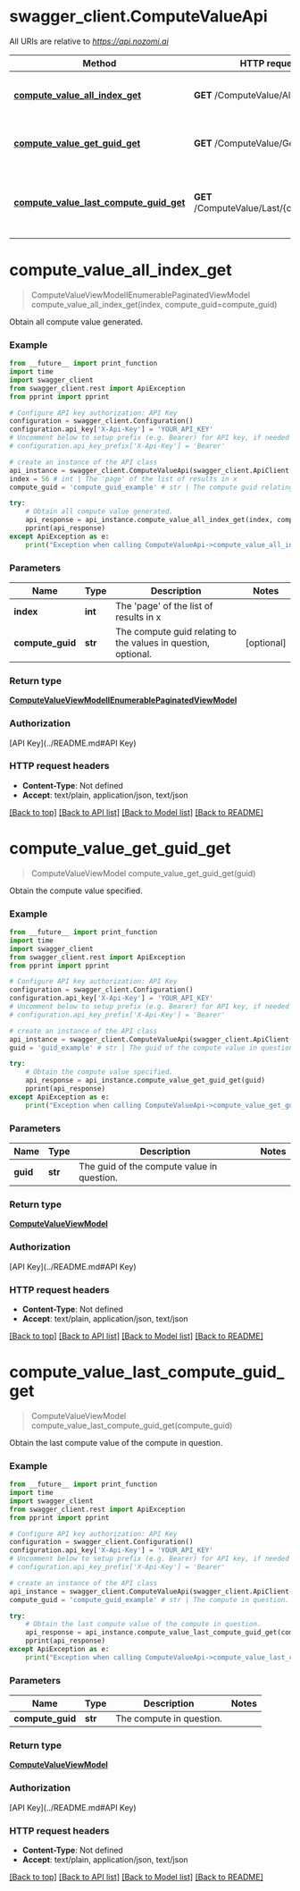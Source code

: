 # swagger_client.ComputeValueApi

All URIs are relative to *https://api.nozomi.ai*

Method | HTTP request | Description
------------- | ------------- | -------------
[**compute_value_all_index_get**](ComputeValueApi.md#compute_value_all_index_get) | **GET** /ComputeValue/All/{index} | Obtain all compute value generated.
[**compute_value_get_guid_get**](ComputeValueApi.md#compute_value_get_guid_get) | **GET** /ComputeValue/Get/{guid} | Obtain the compute value specified.
[**compute_value_last_compute_guid_get**](ComputeValueApi.md#compute_value_last_compute_guid_get) | **GET** /ComputeValue/Last/{computeGuid} | Obtain the last compute value of the compute in question.

# **compute_value_all_index_get**
> ComputeValueViewModelIEnumerablePaginatedViewModel compute_value_all_index_get(index, compute_guid=compute_guid)

Obtain all compute value generated.

### Example
```python
from __future__ import print_function
import time
import swagger_client
from swagger_client.rest import ApiException
from pprint import pprint

# Configure API key authorization: API Key
configuration = swagger_client.Configuration()
configuration.api_key['X-Api-Key'] = 'YOUR_API_KEY'
# Uncomment below to setup prefix (e.g. Bearer) for API key, if needed
# configuration.api_key_prefix['X-Api-Key'] = 'Bearer'

# create an instance of the API class
api_instance = swagger_client.ComputeValueApi(swagger_client.ApiClient(configuration))
index = 56 # int | The 'page' of the list of results in x
compute_guid = 'compute_guid_example' # str | The compute guid relating to the values in question, optional. (optional)

try:
    # Obtain all compute value generated.
    api_response = api_instance.compute_value_all_index_get(index, compute_guid=compute_guid)
    pprint(api_response)
except ApiException as e:
    print("Exception when calling ComputeValueApi->compute_value_all_index_get: %s\n" % e)
```

### Parameters

Name | Type | Description  | Notes
------------- | ------------- | ------------- | -------------
 **index** | **int**| The &#x27;page&#x27; of the list of results in x | 
 **compute_guid** | **str**| The compute guid relating to the values in question, optional. | [optional] 

### Return type

[**ComputeValueViewModelIEnumerablePaginatedViewModel**](ComputeValueViewModelIEnumerablePaginatedViewModel.md)

### Authorization

[API Key](../README.md#API Key)

### HTTP request headers

 - **Content-Type**: Not defined
 - **Accept**: text/plain, application/json, text/json

[[Back to top]](#) [[Back to API list]](../README.md#documentation-for-api-endpoints) [[Back to Model list]](../README.md#documentation-for-models) [[Back to README]](../README.md)

# **compute_value_get_guid_get**
> ComputeValueViewModel compute_value_get_guid_get(guid)

Obtain the compute value specified.

### Example
```python
from __future__ import print_function
import time
import swagger_client
from swagger_client.rest import ApiException
from pprint import pprint

# Configure API key authorization: API Key
configuration = swagger_client.Configuration()
configuration.api_key['X-Api-Key'] = 'YOUR_API_KEY'
# Uncomment below to setup prefix (e.g. Bearer) for API key, if needed
# configuration.api_key_prefix['X-Api-Key'] = 'Bearer'

# create an instance of the API class
api_instance = swagger_client.ComputeValueApi(swagger_client.ApiClient(configuration))
guid = 'guid_example' # str | The guid of the compute value in question.

try:
    # Obtain the compute value specified.
    api_response = api_instance.compute_value_get_guid_get(guid)
    pprint(api_response)
except ApiException as e:
    print("Exception when calling ComputeValueApi->compute_value_get_guid_get: %s\n" % e)
```

### Parameters

Name | Type | Description  | Notes
------------- | ------------- | ------------- | -------------
 **guid** | **str**| The guid of the compute value in question. | 

### Return type

[**ComputeValueViewModel**](ComputeValueViewModel.md)

### Authorization

[API Key](../README.md#API Key)

### HTTP request headers

 - **Content-Type**: Not defined
 - **Accept**: text/plain, application/json, text/json

[[Back to top]](#) [[Back to API list]](../README.md#documentation-for-api-endpoints) [[Back to Model list]](../README.md#documentation-for-models) [[Back to README]](../README.md)

# **compute_value_last_compute_guid_get**
> ComputeValueViewModel compute_value_last_compute_guid_get(compute_guid)

Obtain the last compute value of the compute in question.

### Example
```python
from __future__ import print_function
import time
import swagger_client
from swagger_client.rest import ApiException
from pprint import pprint

# Configure API key authorization: API Key
configuration = swagger_client.Configuration()
configuration.api_key['X-Api-Key'] = 'YOUR_API_KEY'
# Uncomment below to setup prefix (e.g. Bearer) for API key, if needed
# configuration.api_key_prefix['X-Api-Key'] = 'Bearer'

# create an instance of the API class
api_instance = swagger_client.ComputeValueApi(swagger_client.ApiClient(configuration))
compute_guid = 'compute_guid_example' # str | The compute in question.

try:
    # Obtain the last compute value of the compute in question.
    api_response = api_instance.compute_value_last_compute_guid_get(compute_guid)
    pprint(api_response)
except ApiException as e:
    print("Exception when calling ComputeValueApi->compute_value_last_compute_guid_get: %s\n" % e)
```

### Parameters

Name | Type | Description  | Notes
------------- | ------------- | ------------- | -------------
 **compute_guid** | **str**| The compute in question. | 

### Return type

[**ComputeValueViewModel**](ComputeValueViewModel.md)

### Authorization

[API Key](../README.md#API Key)

### HTTP request headers

 - **Content-Type**: Not defined
 - **Accept**: text/plain, application/json, text/json

[[Back to top]](#) [[Back to API list]](../README.md#documentation-for-api-endpoints) [[Back to Model list]](../README.md#documentation-for-models) [[Back to README]](../README.md)

